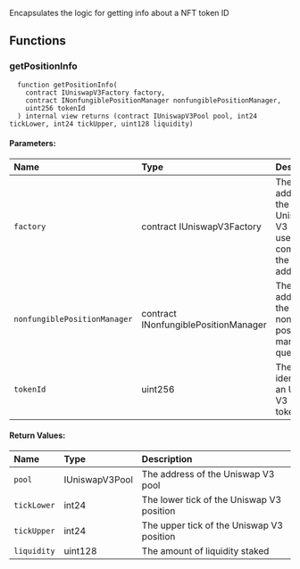 Encapsulates the logic for getting info about a NFT token ID


## Functions
### getPositionInfo
```solidity
  function getPositionInfo(
    contract IUniswapV3Factory factory,
    contract INonfungiblePositionManager nonfungiblePositionManager,
    uint256 tokenId
  ) internal view returns (contract IUniswapV3Pool pool, int24 tickLower, int24 tickUpper, uint128 liquidity)
```


#### Parameters:
| Name | Type | Description                                                          |
| :--- | :--- | :------------------------------------------------------------------- |
|`factory` | contract IUniswapV3Factory | The address of the Uniswap V3 Factory used in computing the pool address
|`nonfungiblePositionManager` | contract INonfungiblePositionManager | The address of the nonfungible position manager to query
|`tokenId` | uint256 | The unique identifier of an Uniswap V3 LP token

#### Return Values:
| Name                           | Type          | Description                                                                  |
| :----------------------------- | :------------ | :--------------------------------------------------------------------------- |
|`pool`| IUniswapV3Pool | The address of the Uniswap V3 pool
|`tickLower`| int24 | The lower tick of the Uniswap V3 position
|`tickUpper`| int24 | The upper tick of the Uniswap V3 position
|`liquidity`| uint128 | The amount of liquidity staked
